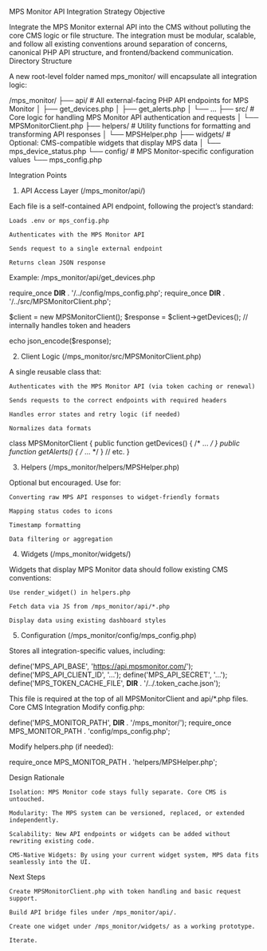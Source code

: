 MPS Monitor API Integration Strategy
Objective

Integrate the MPS Monitor external API into the CMS without polluting the core CMS logic or file structure. The integration must be modular, scalable, and follow all existing conventions around separation of concerns, canonical PHP API structure, and frontend/backend communication.
Directory Structure

A new root-level folder named mps_monitor/ will encapsulate all integration logic:

/mps_monitor/
├── api/                   # All external-facing PHP API endpoints for MPS Monitor
│   ├── get_devices.php
│   ├── get_alerts.php
│   └── ...
├── src/                   # Core logic for handling MPS Monitor API authentication and requests
│   └── MPSMonitorClient.php
├── helpers/               # Utility functions for formatting and transforming API responses
│   └── MPSHelper.php
├── widgets/               # Optional: CMS-compatible widgets that display MPS data
│   └── mps_device_status.php
└── config/                # MPS Monitor-specific configuration values
    └── mps_config.php

Integration Points
1. API Access Layer (/mps_monitor/api/)

Each file is a self-contained API endpoint, following the project’s standard:

    Loads .env or mps_config.php

    Authenticates with the MPS Monitor API

    Sends request to a single external endpoint

    Returns clean JSON response

Example: /mps_monitor/api/get_devices.php

require_once __DIR__ . '/../config/mps_config.php';
require_once __DIR__ . '/../src/MPSMonitorClient.php';

$client = new MPSMonitorClient();
$response = $client->getDevices(); // internally handles token and headers

echo json_encode($response);

2. Client Logic (/mps_monitor/src/MPSMonitorClient.php)

A single reusable class that:

    Authenticates with the MPS Monitor API (via token caching or renewal)

    Sends requests to the correct endpoints with required headers

    Handles error states and retry logic (if needed)

    Normalizes data formats

class MPSMonitorClient {
    public function getDevices() { /* ... */ }
    public function getAlerts() { /* ... */ }
    // etc.
}

3. Helpers (/mps_monitor/helpers/MPSHelper.php)

Optional but encouraged. Use for:

    Converting raw MPS API responses to widget-friendly formats

    Mapping status codes to icons

    Timestamp formatting

    Data filtering or aggregation

4. Widgets (/mps_monitor/widgets/)

Widgets that display MPS Monitor data should follow existing CMS conventions:

    Use render_widget() in helpers.php

    Fetch data via JS from /mps_monitor/api/*.php

    Display data using existing dashboard styles

5. Configuration (/mps_monitor/config/mps_config.php)

Stores all integration-specific values, including:

define('MPS_API_BASE', 'https://api.mpsmonitor.com/');
define('MPS_API_CLIENT_ID', '...');
define('MPS_API_SECRET', '...');
define('MPS_TOKEN_CACHE_FILE', __DIR__ . '/../.token_cache.json');

This file is required at the top of all MPSMonitorClient and api/*.php files.
Core CMS Integration
Modify config.php:

define('MPS_MONITOR_PATH', __DIR__ . '/mps_monitor/');
require_once MPS_MONITOR_PATH . 'config/mps_config.php';

Modify helpers.php (if needed):

require_once MPS_MONITOR_PATH . 'helpers/MPSHelper.php';

Design Rationale

    Isolation: MPS Monitor code stays fully separate. Core CMS is untouched.

    Modularity: The MPS system can be versioned, replaced, or extended independently.

    Scalability: New API endpoints or widgets can be added without rewriting existing code.

    CMS-Native Widgets: By using your current widget system, MPS data fits seamlessly into the UI.

Next Steps

    Create MPSMonitorClient.php with token handling and basic request support.

    Build API bridge files under /mps_monitor/api/.

    Create one widget under /mps_monitor/widgets/ as a working prototype.

    Iterate.